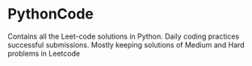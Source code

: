 # PythonCode
Contains all the Leet-code solutions in Python.
Daily coding practices successful submissions.
Mostly keeping solutions of Medium and Hard problems in Leetcode
